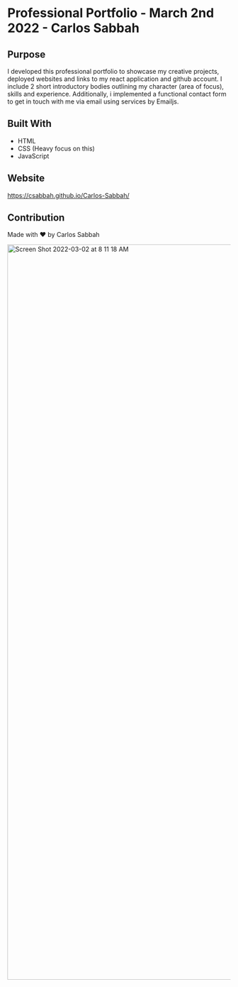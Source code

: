# Professional Portfolio - March 2nd 2022 - Carlos Sabbah

## Purpose

I developed this professional portfolio to showcase my creative projects, deployed websites and links to my react application and github account. I include 2 short introductory bodies outlining my character (area of focus), skills and experience. Additionally, i implemented a functional contact form to get in touch with me via email using services by Emailjs. 

## Built With

- HTML
- CSS (Heavy focus on this)
- JavaScript

## Website

https://csabbah.github.io/Carlos-Sabbah/

## Contribution

Made with ❤️ by Carlos Sabbah

<img width="1658" alt="Screen Shot 2022-03-02 at 8 11 18 AM" src="https://user-images.githubusercontent.com/91699101/156367964-3b3bbd1b-bff5-4d75-b12d-69e610b358cf.png">
